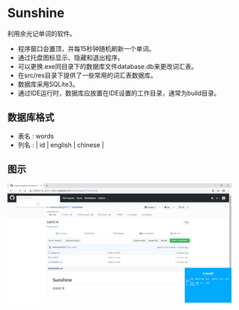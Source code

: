 # Sunshine
利用余光记单词的软件。  

* 程序窗口会置顶，并每15秒钟随机刷新一个单词。
* 通过托盘图标显示、隐藏和退出程序。
* 可以更换.exe同目录下的数据库文件database.db来更改词汇表。
* 在src/res目录下提供了一些常用的词汇表数据库。
* 数据库采用SQLite3。
* 通过IDE运行时，数据库应放置在IDE设置的工作目录，通常为build目录。

## 数据库格式
* 表名 : words  
* 列名 : | id | english | chinese |   

## 图示
![Image](image.png)